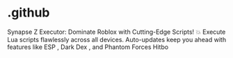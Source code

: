 # .github
Synapse Z Executor: Dominate Roblox with Cutting-Edge Scripts! 💥 Execute Lua scripts flawlessly across all devices. Auto-updates keep you ahead with features like ESP , Dark Dex , and Phantom Forces Hitbo
